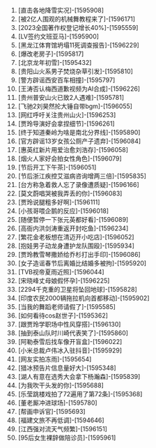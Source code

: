 
1. [直击各地降雪实况]-[1595908]
1. [被2亿人围观的机械舞教程来了]-[1596171]
1. [2023全国著作权登记增长40%]-[1595559]
1. [LV签约文班亚马]-[1595900]
1. [黑龙江体育馆坍塌11死调查报告]-[1596229]
1. [爆改老房子]-[1595817]
1. [北京龙年初雪]-[1595432]
1. [贵阳山火系男子焚烧杂草引发]-[1595810]
1. [警方辟谣西安百车相撞]-[1595797]
1. [王涛否认梅西道歉视频为AI合成]-[1596226]
1. [贵州普安山火已致2人遇难]-[1595781]
1. [飞驰2刘昊然抡大锤自带bgm]-[1596055]
1. [网红呼吁关注贵州山火]-[1596253]
1. [贾玲导演好会拿捏细节]-[1596261]
1. [终于知道秦岭为啥是南北分界线]-[1595890]
1. [官方辟谣13岁女孩公厕产子遗弃]-[1596084]
1. [惠英红新片用爱治愈刘浩存]-[1596058]
1. [烟火人家好会拍女性角色]-[1596079]
1. [节后开工下午茶]-[1596051]
1. [节后浙江疾控艾滋病咨询增两三倍]-[1595835]
1. [台方称急着救人忘了录像遭质疑]-[1596166]
1. [莫文蔚唱哭被我弄丢的你]-[1596083]
1. [贾玲说腿粗多好啊]-[1596111]
1. [小孩哥喂企鹅的反应]-[1596018]
1. [随便暂停一下张元英都好看]-[1596089]
1. [高衙内洪剑涛重返开封吃鱼]-[1596234]
1. [繁花金老板想在清迈开小吃店]-[1596052]
1. [抱娃男子动龙身遭护龙队围殴]-[1595934]
1. [贾玲教雪琴撒娇给乔杉打出手印]-[1596086]
1. [女子造谣春节后离婚比结婚多被拘]-[1595920]
1. [TVB视帝夏雨近照]-[1596044]
1. [宋晓峰丈母娘假怀孕]-[1596225]
1. [2294千克重的卫星将坠回地球]-[1595828]
1. [印度农民2000辆拖拉机向首都移动]-[1595902]
1. [当我的舞蹈老师请假了]-[1595585]
1. [如何看待cos赵世子]-[1595362]
1. [跟贾玲学职场中性风穿搭]-[1596130]
1. [抽到泰山队时川崎代表笑了]-[1595860]
1. [阿勒泰雪后找车像开盲盒]-[1596022]
1. [小米总裁卢伟冰入驻抖音]-[1595929]
1. [网友实拍冻雨]-[1595654]
1. [猎冰预告片信息量好大]-[1595348]
1. [湖人有意在选秀大会拿下杨瀚森]-[1595839]
1. [为我吹干头发的你]-[1595688]
1. [乐莹跳楼戏拍了72遍用了第72条]-[1595368]
1. [董老厮冲进球场]-[1595780]
1. [帮画申诉官]-[1595693]
1. [福建文旅不再低调]-[1594646]
1. [江西强对流天气频繁]-[1596151]
1. [95后女生裸辞做陪诊员]-[1595961]